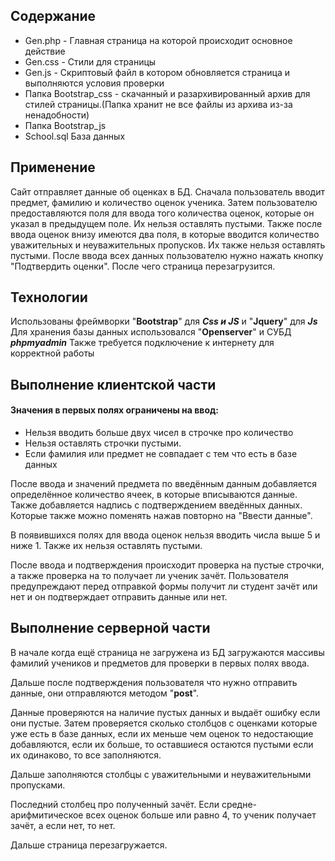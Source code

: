 ## Содержание

* Gen.php - Главная страница на которой происходит основное действие
* Gen.css - Стили для страницы
* Gen.js - Скриптовый файл в котором обновляется страница и выполняются условия проверки
* Папка Bootstrap_css - скачанный и разархивированный архив для стилей страницы.(Папка хранит не все файлы из архива из-за ненадобности)
* Папка Bootstrap_js
* School.sql База данных

## Применение

Сайт отправляет данные об оценках в БД.
Сначала пользователь вводит предмет, фамилию и количество оценок ученика.
Затем пользователю предоставляются поля для ввода того количества оценок,
которые он указал в предыдущем поле.
Их нельзя оставлять пустыми.
Также после ввода оценок внизу имеются два поля, 
в которые вводится количество уважительных и неуважительных пропусков.
Их также нельзя оставлять пустыми.
После ввода всех данных пользователю нужно нажать кнопку "Подтвердить оценки".
После чего страница перезагрузится.

## Технологии

Использованы фреймворки "**Bootstrap**" для ***Css и JS*** и "**Jquery**" для ***Js***
Для хранения базы данных использовался "**Openserver**" и СУБД ***phpmyadmin***
Также требуется подключение к интернету для корректной работы

## Выполнение клиентской части

#### Значения в первых полях ограничены на ввод:
* Нельзя вводить больше двух чисел в строчке про количество
* Нельзя оставлять строчки пустыми.
* Если фамилия или предмет не совпадает с тем что есть в базе данных

После ввода и значений предмета по введённым данным добавляется определённое количество ячеек,
в которые вписываются данные. Также добавляется надпись с подтверждением введённых данных. 
Которые также можно поменять нажав повторно на "Ввести данные".

В появившихся полях для ввода оценок нельзя вводить числа выше 5 и ниже 1. 
Также их нельзя оставлять пустыми.

После ввода и подтверждения происходит проверка на пустые строчки, 
а также проверка на то получает ли ученик зачёт. 
Пользователя предупреждают перед отправкой формы получит ли студент зачёт или нет
и он подтверждает отправить данные или нет.

## Выполнение серверной части

В начале когда ещё страница не загружена из БД 
загружаются массивы фамилий учеников и предметов 
для проверки в первых полях ввода.

Дальше после подтверждения пользователя что нужно отправить данные, 
они отправляются методом "**post**".

Данные проверяются на наличие пустых данных и выдаёт ошибку если они пустые.
Затем проверяется сколько столбцов с оценками которые уже есть в базе данных,
если их меньше чем оценок то недостающие добавляются,
если их больше, то оставшиеся остаются пустыми
если их одинаково, то все заполняются.

Дальше заполняются столбцы с уважительными и неуважительными пропусками.

Последний столбец про полученный зачёт.
Если средне-арифмитическое всех оценок больше или равно 4, то ученик получает зачёт, а если нет, то нет.

Дальше страница перезагружается.


